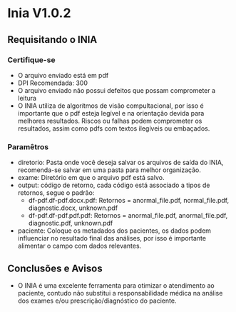 # Inia V1.0.2

## Requisitando o INIA

### Certifique-se
- O arquivo enviado está em pdf
- DPI Recomendada: 300
- O arquivo enviado não possui defeitos que possam comprometer a leitura
- O INIA utiliza de algorítmos de visão compultacional, por isso é importante que o pdf esteja legível e na orientação devida para melhores resultados. Riscos ou falhas podem comprometer os resultados, assim como pdfs com textos ilegíveis ou embaçados.

### Paramêtros
- diretorio: Pasta onde você deseja salvar os arquivos de saída do INIA, recomenda-se salvar em uma pasta para melhor organização.
- exame: Diretório em que o arquivo pdf está salvo.
- output: código de retorno, cada código está associado a tipos de retornos, segue o padrão:
    - df-pdf.df-pdf.docx.pdf: Retornos = anormal_file.pdf, normal_file.pdf, diagnostic.docx, unknown.pdf
    - df-pdf.df-pdf.pdf.pdf: Retornos = anormal_file.pdf, anormal_file.pdf, diagnostic.pdf, unknown.pdf
- paciente: Coloque os metadados dos pacientes, os dados podem influenciar no resultado final das análises, por isso é importante alimentar o campo com dados relevantes.

## Conclusões e Avisos
- O INIA é uma excelente ferramenta para otimizar o atendimento ao paciente, contudo não substitui a responsabilidade médica na análise dos exames e/ou prescrição/diagnóstico do paciente.